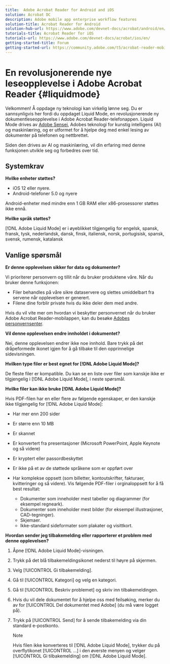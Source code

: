 ```yaml
---
title:  Adobe Acrobat Reader for Android and iOS
solution: Acrobat DC
description: Adobe mobile app enterprise workflow features
solution-title: Acrobat Reader for Android
solution-hub-url: https://www.adobe.com/devnet-docs/acrobat/android/en/
tutorials-title: Acrobat Reader for iOS
tutorials-url: https://www.adobe.com/devnet-docs/acrobat/ios/en/
getting-started-title: Forum
getting-started-url: https://community.adobe.com/t5/acrobat-reader-mobile/bd-p/acrobat-reader-mobile?page=1&sort=latest_replies&filter=all
---
```


# En revolusjonerende nye leseopplevelse i Adobe Acrobat Reader {#liquidmode}

Velkommen! Å oppdage ny teknologi kan virkelig lønne seg. Du er sannsynligvis her fordi du oppdaget Liquid Mode, en revolusjonerende ny dokumentleseopplevelse i Adobe Acrobat Reader-telefonappen. Liquid Mode drives av [Adobe Sensei](https://www.adobe.com/no/sensei.html), Adobes teknologi for kunstig intelligens (AI) og maskinlæring, og er utformet for å hjelpe deg med enkel lesing av dokumenter på telefonen og nettbrettet.

Siden den drives av AI og maskinlæring, vil din erfaring med denne funksjonen utvikle seg og forbedres over tid.

## Systemkrav

**Hvilke enheter støttes?**

* iOS 12 eller nyere.
* Android-telefoner 5.0 og nyere 

Android-enheter med mindre enn 1 GB RAM eller x86-prosessorer støttes ikke ennå.

**Hvilke språk støttes?**

[!DNL Adobe Liquid Mode] er i øyeblikket tilgjengelig for engelsk, spansk, fransk, tysk, nederlandsk, dansk, finsk, italiensk, norsk, portugisisk, spansk, svensk, rumensk, katalansk

## Vanlige spørsmål

**Er denne opplevelsen sikker for data og dokumenter?**

Vi prioriterer personvern og tillit når du bruker produktene våre. Når du bruker denne funksjonen:

* Filer behandles på våre sikre dataservere og slettes umiddelbart fra servene når opplevelsen er generert.
* Filene dine forblir private hvis du ikke deler dem med andre.

Hvis du vil vite mer om hvordan vi beskytter personvernet når du bruker Adobe Acrobat Reader-mobilappen, kan du besøke [Adobes personvernsenter](https://www.adobe.com/no/privacy.html).

**Vil denne opplevelsen endre innholdet i dokumentet?**

Nei, denne opplevelsen endrer ikke noe innhold. Bare trykk på det dråpeformede ikonet igjen for å gå tilbake til den opprinnelige sidevisningen.

**Hvilken type filer er best egnet for [!DNL Adobe Liquid Mode]?**

De fleste filer er kompatible. Du kan se en liste over filer som kanskje ikke er tilgjengelig i [!DNL Adobe Liquid Mode], i neste spørsmål. 

**Hvilke filer kan ikke bruke [!DNL Adobe Liquid Mode]?**

Hvis PDF-filen har en eller flere av følgende egenskaper, er den kanskje ikke tilgjengelig for [!DNL Adobe Liquid Mode]:

* Har mer enn 200 sider
* Er større enn 10 MB
* Er skannet
* Er konvertert fra presentasjoner (Microsoft PowerPoint, Apple Keynote og så videre)
* Er kryptert eller passordbeskyttet
* Er ikke på et av de støttede språkene som er oppført over
* Har komplekse oppsett (som billetter, kontoutskrifter, fakturaer, kvitteringer og så videre). Vis følgende PDF-filer i orginaloppsett for å få best resultat:

    * Dokumenter som inneholder mest tabeller og diagrammer (for eksempel regneark).
    * Dokumenter som inneholder mest bilder (for eksempel illustrasjoner, CAD-tegninger).
    * Skjemaer.
    * Ikke-standard sideformater som plakater og visittkort.

**Hvordan sender jeg tilbakemelding eller rapporterer et problem med denne opplevelsen?**

1. Åpne [!DNL Adobe Liquid Mode]-visningen.
1. Trykk på det blå tilbakemeldingsikonet nederst til høyre på skjermen.
1. Velg [!UICONTROL Gi tilbakemelding].
1. Gå til [!UICONTROL Kategori] og velg en kategori.
1. Gå til [!UICONTROL Beskriv problemet] og skriv inn tilbakemeldingen.
1. Hvis du vil dele dokumentet for å hjelpe oss med feilsøking, merker du av for [!UICONTROL Del dokumentet med Adobe] (du må være logget på).
1. Trykk på [!UICONTROL Send] for å sende tilbakemelding via din standard e-postkonto.

   >[!NOTE]
   >
   >Hvis filen ikke konverteres til [!DNL Adobe Liquid Mode], trykker du på overflytikonet [!UICONTROL ...] i den øverste menyen og velger [!UICONTROL Gi tilbakemelding] om [!DNL Adobe Liquid Mode].
